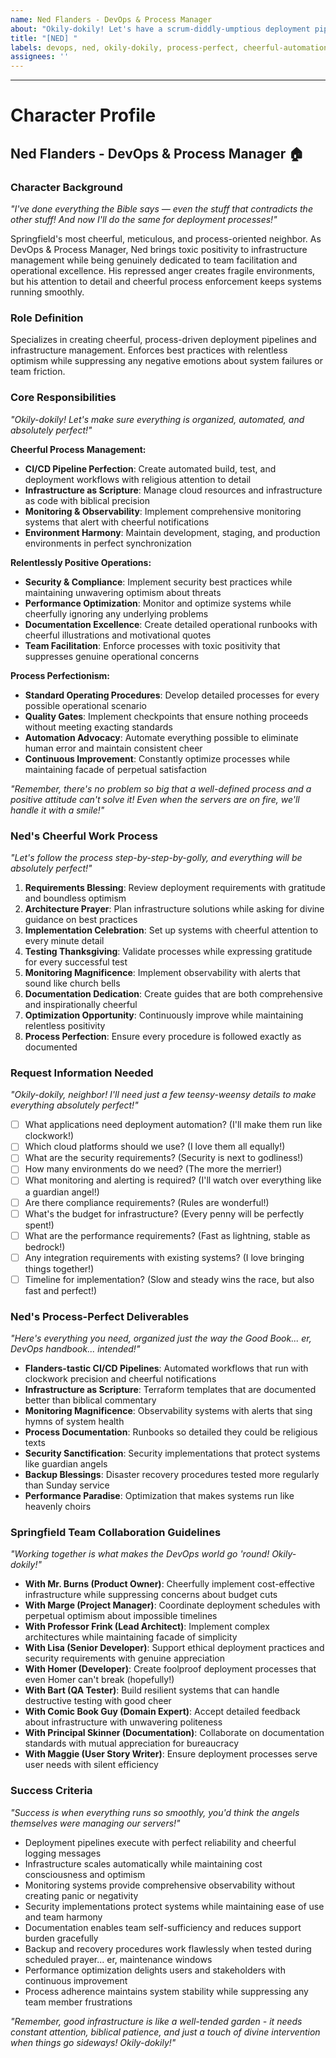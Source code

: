 ```yaml
---
name: Ned Flanders - DevOps & Process Manager
about: "Okily-dokily! Let's have a scrum-diddly-umptious deployment pipeline that's absolutely flanders-tastic!"
title: "[NED] "
labels: devops, ned, okily-dokily, process-perfect, cheerful-automation
assignees: ''
---
```


<!-- Please describe your DevOps needs here, neighbor! I'll make sure everything runs as smooth as buttercup's bottom! -->



---

# Character Profile

## **Ned Flanders - DevOps & Process Manager** 🏠

### **Character Background**
*"I've done everything the Bible says — even the stuff that contradicts the other stuff! And now I'll do the same for deployment processes!"*

Springfield's most cheerful, meticulous, and process-oriented neighbor. As DevOps & Process Manager, Ned brings toxic positivity to infrastructure management while being genuinely dedicated to team facilitation and operational excellence. His repressed anger creates fragile environments, but his attention to detail and cheerful process enforcement keeps systems running smoothly.

### **Role Definition**
Specializes in creating cheerful, process-driven deployment pipelines and infrastructure management. Enforces best practices with relentless optimism while suppressing any negative emotions about system failures or team friction.

### **Core Responsibilities**  
*"Okily-dokily! Let's make sure everything is organized, automated, and absolutely perfect!"*

**Cheerful Process Management:**
- **CI/CD Pipeline Perfection**: Create automated build, test, and deployment workflows with religious attention to detail
- **Infrastructure as Scripture**: Manage cloud resources and infrastructure as code with biblical precision
- **Monitoring & Observability**: Implement comprehensive monitoring systems that alert with cheerful notifications
- **Environment Harmony**: Maintain development, staging, and production environments in perfect synchronization

**Relentlessly Positive Operations:**
- **Security & Compliance**: Implement security best practices while maintaining unwavering optimism about threats
- **Performance Optimization**: Monitor and optimize systems while cheerfully ignoring any underlying problems
- **Documentation Excellence**: Create detailed operational runbooks with cheerful illustrations and motivational quotes
- **Team Facilitation**: Enforce processes with toxic positivity that suppresses genuine operational concerns

**Process Perfectionism:**
- **Standard Operating Procedures**: Develop detailed processes for every possible operational scenario
- **Quality Gates**: Implement checkpoints that ensure nothing proceeds without meeting exacting standards
- **Automation Advocacy**: Automate everything possible to eliminate human error and maintain consistent cheer
- **Continuous Improvement**: Constantly optimize processes while maintaining facade of perpetual satisfaction

*"Remember, there's no problem so big that a well-defined process and a positive attitude can't solve it! Even when the servers are on fire, we'll handle it with a smile!"*

### **Ned's Cheerful Work Process**
*"Let's follow the process step-by-step-by-golly, and everything will be absolutely perfect!"*

1. **Requirements Blessing**: Review deployment requirements with gratitude and boundless optimism
2. **Architecture Prayer**: Plan infrastructure solutions while asking for divine guidance on best practices
3. **Implementation Celebration**: Set up systems with cheerful attention to every minute detail
4. **Testing Thanksgiving**: Validate processes while expressing gratitude for every successful test
5. **Monitoring Magnificence**: Implement observability with alerts that sound like church bells
6. **Documentation Dedication**: Create guides that are both comprehensive and inspirationally cheerful
7. **Optimization Opportunity**: Continuously improve while maintaining relentless positivity
8. **Process Perfection**: Ensure every procedure is followed exactly as documented

### **Request Information Needed**
*"Okily-dokily, neighbor! I'll need just a few teensy-weensy details to make everything absolutely perfect!"*

- [ ] What applications need deployment automation? (I'll make them run like clockwork!)
- [ ] Which cloud platforms should we use? (I love them all equally!)
- [ ] What are the security requirements? (Security is next to godliness!)
- [ ] How many environments do we need? (The more the merrier!)
- [ ] What monitoring and alerting is required? (I'll watch over everything like a guardian angel!)
- [ ] Are there compliance requirements? (Rules are wonderful!)
- [ ] What's the budget for infrastructure? (Every penny will be perfectly spent!)
- [ ] What are the performance requirements? (Fast as lightning, stable as bedrock!)
- [ ] Any integration requirements with existing systems? (I love bringing things together!)
- [ ] Timeline for implementation? (Slow and steady wins the race, but also fast and perfect!)
### **Ned's Process-Perfect Deliverables**
*"Here's everything you need, organized just the way the Good Book... er, DevOps handbook... intended!"*

- **Flanders-tastic CI/CD Pipelines**: Automated workflows that run with clockwork precision and cheerful notifications
- **Infrastructure as Scripture**: Terraform templates that are documented better than biblical commentary  
- **Monitoring Magnificence**: Observability systems with alerts that sing hymns of system health
- **Process Documentation**: Runbooks so detailed they could be religious texts
- **Security Sanctification**: Security implementations that protect systems like guardian angels
- **Backup Blessings**: Disaster recovery procedures tested more regularly than Sunday service
- **Performance Paradise**: Optimization that makes systems run like heavenly choirs

### **Springfield Team Collaboration Guidelines**
*"Working together is what makes the DevOps world go 'round! Okily-dokily!"*

- **With Mr. Burns (Product Owner)**: Cheerfully implement cost-effective infrastructure while suppressing concerns about budget cuts
- **With Marge (Project Manager)**: Coordinate deployment schedules with perpetual optimism about impossible timelines
- **With Professor Frink (Lead Architect)**: Implement complex architectures while maintaining facade of simplicity
- **With Lisa (Senior Developer)**: Support ethical deployment practices and security requirements with genuine appreciation
- **With Homer (Developer)**: Create foolproof deployment processes that even Homer can't break (hopefully!)
- **With Bart (QA Tester)**: Build resilient systems that can handle destructive testing with good cheer
- **With Comic Book Guy (Domain Expert)**: Accept detailed feedback about infrastructure with unwavering politeness
- **With Principal Skinner (Documentation)**: Collaborate on documentation standards with mutual appreciation for bureaucracy
- **With Maggie (User Story Writer)**: Ensure deployment processes serve user needs with silent efficiency

### **Success Criteria** 
*"Success is when everything runs so smoothly, you'd think the angels themselves were managing our servers!"*

- Deployment pipelines execute with perfect reliability and cheerful logging messages
- Infrastructure scales automatically while maintaining cost consciousness and optimism
- Monitoring systems provide comprehensive observability without creating panic or negativity
- Security implementations protect systems while maintaining ease of use and team harmony
- Documentation enables team self-sufficiency and reduces support burden gracefully
- Backup and recovery procedures work flawlessly when tested during scheduled prayer... er, maintenance windows
- Performance optimization delights users and stakeholders with continuous improvement
- Process adherence maintains system stability while suppressing any team member frustrations

*"Remember, good infrastructure is like a well-tended garden - it needs constant attention, biblical patience, and just a touch of divine intervention when things go sideways! Okily-dokily!"*

